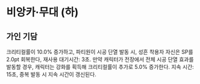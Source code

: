 # 비앙카·무대 (하)

## 가인 기담

크리티컬률이 10.0% 증가하고, 파티원이 시공 단열 발동 시, 성흔 착용자 자신은 SP를 2.0pt 회복한다, 재사용 대기시간: 3초. 만약 캐릭터가 전장에서 전체 시공 단열 효과를 발동할 경우, 캐릭터는 강화를 획득해 크리티컬률이 추가로 5.0% 증가한다. 지속 시간: 15초, 중복 발동 시 지속 시간이 갱신된다.
